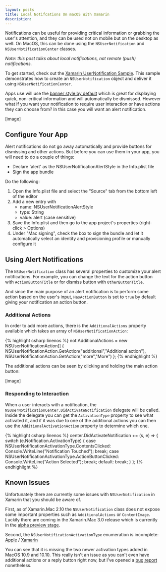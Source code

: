 ```yaml
---
layout: posts
title: Local Notifcations On macOS With Xamarin
description: 
---
```


Notifications can be useful for providing critical information or grabbing the user's attention, and they can be used not on mobile but on the desktop as well. On MacOS, this can be done using the `NSUserNotification` and `NSUserNotificationCenter` classes. 

*Note: this post talks about local notifications, not remote (push) notifications.*

To get started, check out the [Xamarin UserNotification Sample](https://developer.xamarin.com/samples/mac/UserNotificationExample/). This sample demonstrates how to create an `NSUserNotification` object and deliver it using `NSUserNotificationCenter`. 

Apps use will use the [banner style by default](https://developer.apple.com/library/content/documentation/General/Reference/InfoPlistKeyReference/Articles/CocoaKeys.html#//apple_ref/doc/uid/TP40009251-SW19) which is great for displaying quick, non-critical information and will automatically be dismissed. However what if you want your notification to require user interaction or have actions they can choose from? In this case you will want an alert notification.

[image]



## Configure Your App

Alert notifications do not go away automatically and provide buttons for dismissing and other actions. But before you can use them in your app, you will need to do a couple of things:

- Declare 'alert' as the NSUserNotificationAlertStyle in the Info.plist file
- Sign the app bundle

Do the following:

1. Open the Info.plist file and select the "Source" tab from the bottom left of the editor
2. Add a new entry with 
   - name: NSUserNotificationAlertStyle
   - type: String
   - value: alert (case sensitive)
3. Save the Info.plist and then go to the app project's properties (right-click > Options)
4. Under "Mac signing", check the box to sign the bundle and let it automatically select an identity and provisioning profile or manually configure it


## Using Alert Notifications

The `NSUserNotification` class has several properties to customize your alert notifications. For example, you can change the text for the action button with `ActionButtonTitle` or for dismiss button with `OtherButtonTitle`.

And since the main purpose of an alert notification is to perform some action based on the user's input, `HasActionButton` is set to `true` by default giving your notification an action button.

### Additional Actions

 In order to add more actions, there is the `AdditionalActions` property available which takes an array of `NSUserNotificationAction`:
 
 {% highlight csharp linenos %}
    not.AdditionalActions = new NSUserNotificationAction[] { 
        NSUserNotificationAction.GetAction("additional","Additional action"),
        NSUserNotificationAction.GetAction("more","More")
    };
{% endhighlight %}
            
The additional actions can be seen by clicking and holding the main action button:

[image]


### Responding to Interaction

When a user interacts with a notification, the `NSUserNotificationCenter.DidActivateNotification` delegate will be called. Inside the delegate you can get the `ActivationType` property to see what activated it, and if it was due to one of the additional actions you can then use the `AdditionalActivationAction` property to determine which one.

{% highlight csharp linenos %}
center.DidActivateNotification += (s, e) => 
{
    switch (e.Notification.ActivationType)
    {
        case NSUserNotificationActivationType.ContentsClicked:
            Console.WriteLine("Notification Touched");
            break;
        case NSUserNotificationActivationType.ActionButtonClicked:
            Console.WriteLine("Action Selected");
            break;
        default:
            break;
    }
};
{% endhighlight %}


## Known Issues
Unfortunately there are currently some issues with `NSUserNotification` in Xamarin that you should be aware of.

First, as of Xamarin.Mac 2.10 the `NSUserNotification` class does not expose some important properties such as `AdditionalActions` or `ContentImage`. Luckily there are coming in the Xamarin.Mac 3.0 release which is currently in the [alpha preview stage](https://releases.xamarin.com/alpha-preview-xamarin-mac-support-on-macos-10-12-sierra/).

Second, the `NSUserNotificationActivationType` enumeration is incomplete: [Apple](https://developer.apple.com/reference/foundation/nsusernotification.activationtype) / [Xamarin](https://developer.xamarin.com/api/type/MonoMac.Foundation.NSUserNotificationActivationType/) 

You can see that it is missing the two newer activation types added in MacOS 10.9 and 10.10. This really isn't an issue as you can't even have additional actions or a reply button right now, but I've opened a [bug report](https://bugzilla.xamarin.com/show_bug.cgi?id=45526) nonetheless.